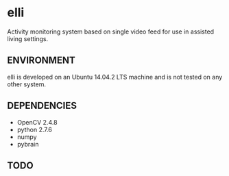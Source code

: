 # elli
Activity monitoring system based on single video feed for use in assisted living settings.

ENVIRONMENT
-----------
elli is developed on an Ubuntu 14.04.2 LTS machine and is not tested on any other system.

DEPENDENCIES
------------
- OpenCV 2.4.8
- python 2.7.6
- numpy
- pybrain


TODO
----
